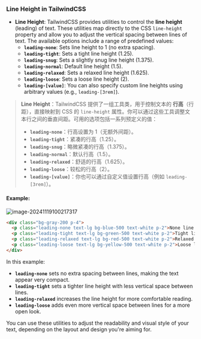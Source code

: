 ### Line Height in TailwindCSS

- **Line Height**: TailwindCSS provides utilities to control the **line height** (leading) of text. These utilities map directly to the CSS `line-height` property and allow you to adjust the vertical spacing between lines of text. The available options include a range of predefined values:
  - **`leading-none`**: Sets line height to 1 (no extra spacing).
  - **`leading-tight`**: Sets a tight line height (1.25).
  - **`leading-snug`**: Sets a slightly snug line height (1.375).
  - **`leading-normal`**: Default line height (1.5).
  - **`leading-relaxed`**: Sets a relaxed line height (1.625).
  - **`leading-loose`**: Sets a loose line height (2).
  - **`leading-[value]`**: You can also specify custom line heights using arbitrary values (e.g., `leading-[3rem]`).

> **Line Height**：TailwindCSS 提供了一组工具类，用于控制文本的 **行高**（行距），直接映射到 CSS 的 `line-height` 属性。你可以通过这些工具调整文本行之间的垂直间距。可用的选项包括一系列预定义的值：
> - **`leading-none`**：行高设置为 1（无额外间距）。
> - **`leading-tight`**：紧凑的行高（1.25）。
> - **`leading-snug`**：略微紧凑的行高（1.375）。
> - **`leading-normal`**：默认行高（1.5）。
> - **`leading-relaxed`**：舒适的行高（1.625）。
> - **`leading-loose`**：较松的行高（2）。
> - **`leading-[value]`**：你也可以通过自定义值设置行高（例如 `leading-[3rem]`）。

#### Example:

![image-20241119100217317](C:\Users\10691\AppData\Roaming\Typora\typora-user-images\image-20241119100217317.png)

```html
<div class="bg-gray-200 p-4">
  <p class="leading-none text-lg bg-blue-500 text-white p-2">None line height (leading-none)</p>
  <p class="leading-tight text-lg bg-green-500 text-white p-2">Tight line height (leading-tight)</p>
  <p class="leading-relaxed text-lg bg-red-500 text-white p-2">Relaxed line height (leading-relaxed)</p>
  <p class="leading-loose text-lg bg-yellow-500 text-white p-2">Loose line height (leading-loose)</p>
</div>
```

In this example:
- **`leading-none`** sets no extra spacing between lines, making the text appear very compact.
- **`leading-tight`** sets a tighter line height with less vertical space between lines.
- **`leading-relaxed`** increases the line height for more comfortable reading.
- **`leading-loose`** adds even more vertical space between lines for a more open look.

You can use these utilities to adjust the readability and visual style of your text, depending on the layout and design you're aiming for.